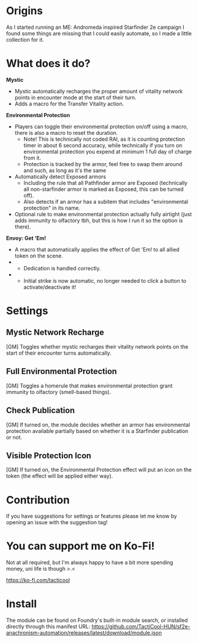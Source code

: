 # Origins
As I started running an ME: Andromeda inspired Starfinder 2e campaign I found some things are missing that I could easily automate, so I made a little collection for it.

# What does it do?
**Mystic**
- Mystic automatically recharges the proper amount of vitality network points in encounter mode at the start of their turn.
- Adds a macro for the Transfer Vitality action.

**Environmental Protection**
- Players can toggle their environmental protection on/off using a macro, there is also a macro to reset the duration.
  - Note! This is technically not coded RAI, as it is counting protection timer in about 6 second accuracy, while technically if you turn on environmental protection you expend at minimum 1 full day of charge from it.
  - Protection is tracked by the armor, feel free to swap them around and such, as long as it's the same 
- Automatically detect Exposed armors
  - Including the rule that all Pathfinder armor are Exposed (technically all non-starfinder armor is marked as Exposed, this can be turned off).
  - Also detects if an armor has a subitem that includes "environmental protection" in its name.
- Optional rule to make environmental protection actually fully airtight (just adds immunity to olfactory tbh, but this is how I run it so the option is there).

**Envoy: Get 'Em!**
- A macro that automatically applies the effect of Get 'Em! to all allied token on the scene.
- - Dedication is handled correctly.
- - Initial strike is now automatic, no longer needed to click a button to activate/deactivate it!

# Settings
## Mystic Network Recharge
[GM] Toggles whether mystic recharges their vitality network points on the start of their encounter turns automatically.

## Full Environmental Protection
[GM] Toggles a homerule that makes environmental protection grant immunity to olfactory (smell-based things).

## Check Publication
[GM] If turned on, the module decides whether an armor has environmental protection available partially based on whether it is a Starfinder publication or not.

## Visible Protection Icon
[GM] If turned on, the Environmental Protection effect will put an icon on the token (the effect will be applied either way).

# Contribution
If you have suggestions for settings or features please let me know by opening an issue with the suggestion tag!

# You can support me on Ko-Fi!
Not at all required, but I'm always happy to have a bit more spending money, uni life is though >.<

https://ko-fi.com/tacticool

# Install
The module can be found on Foundry's built-in module search, or installed directly through this manifest URL: https://github.com/TactiCool-HUN/sf2e-anachronism-automation/releases/latest/download/module.json
